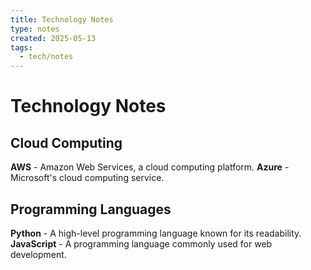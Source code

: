 ```yaml
---
title: Technology Notes
type: notes
created: 2025-05-13
tags:
  - tech/notes
---
```


# Technology Notes

## Cloud Computing

**AWS** - Amazon Web Services, a cloud computing platform.
**Azure** - Microsoft's cloud computing service.

## Programming Languages

**Python** - A high-level programming language known for its readability.
**JavaScript** - A programming language commonly used for web development.
